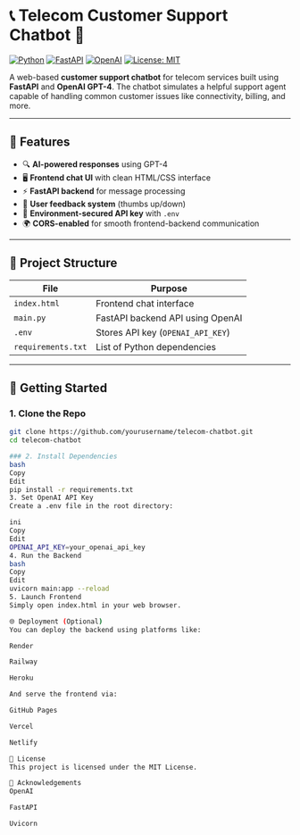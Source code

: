 # 📞 Telecom Customer Support Chatbot 🤖

[![Python](https://img.shields.io/badge/Python-3.8%2B-blue.svg)](https://www.python.org/)
[![FastAPI](https://img.shields.io/badge/FastAPI-API%20Backend-green.svg)](https://fastapi.tiangolo.com/)
[![OpenAI](https://img.shields.io/badge/OpenAI-GPT--4-lightgrey.svg)](https://platform.openai.com/)
[![License: MIT](https://img.shields.io/badge/License-MIT-yellow.svg)](https://opensource.org/licenses/MIT)

A web-based **customer support chatbot** for telecom services built using **FastAPI** and **OpenAI GPT-4**. The chatbot simulates a helpful support agent capable of handling common customer issues like connectivity, billing, and more.

---

## 🌟 Features

- 🔍 **AI-powered responses** using GPT-4
- 🖥️ **Frontend chat UI** with clean HTML/CSS interface
- ⚡ **FastAPI backend** for message processing
- 🔁 **User feedback system** (thumbs up/down)
- 🔐 **Environment-secured API key** with `.env`
- 🌍 **CORS-enabled** for smooth frontend-backend communication

---

## 📂 Project Structure

| File | Purpose |
|------|---------|
| `index.html` | Frontend chat interface |
| `main.py` | FastAPI backend API using OpenAI |
| `.env` | Stores API key (`OPENAI_API_KEY`) |
| `requirements.txt` | List of Python dependencies |

---

## 🚀 Getting Started

### 1. Clone the Repo

```bash
git clone https://github.com/yourusername/telecom-chatbot.git
cd telecom-chatbot

### 2. Install Dependencies
bash
Copy
Edit
pip install -r requirements.txt
3. Set OpenAI API Key
Create a .env file in the root directory:

ini
Copy
Edit
OPENAI_API_KEY=your_openai_api_key
4. Run the Backend
bash
Copy
Edit
uvicorn main:app --reload
5. Launch Frontend
Simply open index.html in your web browser.

🌐 Deployment (Optional)
You can deploy the backend using platforms like:

Render

Railway

Heroku

And serve the frontend via:

GitHub Pages

Vercel

Netlify

📜 License
This project is licensed under the MIT License.

🙌 Acknowledgements
OpenAI

FastAPI

Uvicorn
